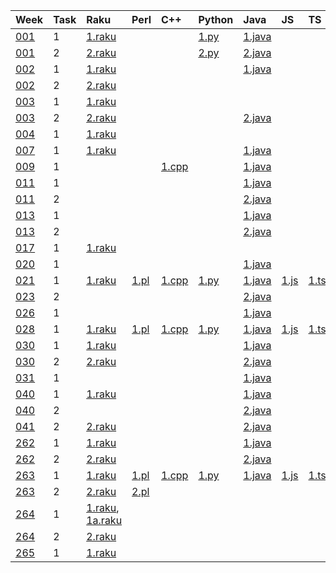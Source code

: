 | Week | Task | Raku | Perl | C++ | Python | Java | JS | TS | Go
| :--  | :--  | :--  | :--  | :-- | :--    | :--  | :-- | :-- | :-- |
| [001](https://theweeklychallenge.org/blog/perl-weekly-challenge-001/) | 1 | [1.raku](https://github.com/ash/raku-challenges/blob/master/001/ch-1.raku) | | | [1.py](https://github.com/ash/python-challenges/blob/main/001/ch-1.py) | [1.java](https://github.com/ash/java-challenges/blob/main/001/ch-1.java) 
| [001](https://theweeklychallenge.org/blog/perl-weekly-challenge-001/) | 2 | [2.raku](https://github.com/ash/raku-challenges/blob/master/001/ch-2.raku) | | | [2.py](https://github.com/ash/python-challenges/blob/main/001/ch-2.py) | [2.java](https://github.com/ash/java-challenges/blob/main/001/ch-2.java) 
| [002](https://theweeklychallenge.org/blog/perl-weekly-challenge-002/) | 1 | [1.raku](https://github.com/ash/raku-challenges/blob/master/002/ch-1.raku) | | | | [1.java](https://github.com/ash/java-challenges/blob/main/002/ch-1.java) 
| [002](https://theweeklychallenge.org/blog/perl-weekly-challenge-002/) | 2 | [2.raku](https://github.com/ash/raku-challenges/blob/master/002/ch-2.raku) | 
| [003](https://theweeklychallenge.org/blog/perl-weekly-challenge-003/) | 1 | [1.raku](https://github.com/ash/raku-challenges/blob/master/003/ch-1.raku) | 
| [003](https://theweeklychallenge.org/blog/perl-weekly-challenge-003/) | 2 | [2.raku](https://github.com/ash/raku-challenges/blob/master/003/ch-2.raku) | | | | [2.java](https://github.com/ash/java-challenges/blob/main/003/ch-2.java) 
| [004](https://theweeklychallenge.org/blog/perl-weekly-challenge-004/) | 1 | [1.raku](https://github.com/ash/raku-challenges/blob/master/004/ch-1.raku) | 
| [007](https://theweeklychallenge.org/blog/perl-weekly-challenge-007/) | 1 | [1.raku](https://github.com/ash/raku-challenges/blob/master/007/ch-1.raku) | | | | [1.java](https://github.com/ash/java-challenges/blob/main/007/ch-1.java) 
| [009](https://theweeklychallenge.org/blog/perl-weekly-challenge-009/) | 1 |                                                                               | | [1.cpp](https://github.com/ash/cpp-challenges/blob/main/009/ch-1.cpp) | | [1.java](https://github.com/ash/java-challenges/blob/main/009/ch-1.java) 
| [011](https://theweeklychallenge.org/blog/perl-weekly-challenge-011/) | 1 |                                                                               | |                                                                          | | [1.java](https://github.com/ash/java-challenges/blob/main/011/ch-1.java) 
| [011](https://theweeklychallenge.org/blog/perl-weekly-challenge-011/) | 2 |                                                                               | |                                                                          | | [2.java](https://github.com/ash/java-challenges/blob/main/011/ch-2.java) 
| [013](https://theweeklychallenge.org/blog/perl-weekly-challenge-013/) | 1 |                                                                               | |                                                                          | | [1.java](https://github.com/ash/java-challenges/blob/main/013/ch-1.java) 
| [013](https://theweeklychallenge.org/blog/perl-weekly-challenge-013/) | 2 |                                                                               | |                                                                          | | [2.java](https://github.com/ash/java-challenges/blob/main/013/ch-2.java) 
| [017](https://theweeklychallenge.org/blog/perl-weekly-challenge-017/) | 1 | [1.raku](https://github.com/ash/raku-challenges/blob/master/017/ch-1.raku) | 
| [020](https://theweeklychallenge.org/blog/perl-weekly-challenge-020/) | 1 |                                                                               | |                                                                          | | [1.java](https://github.com/ash/java-challenges/blob/main/020/ch-1.java) 
| [021](https://theweeklychallenge.org/blog/perl-weekly-challenge-021/) | 1 | [1.raku](https://github.com/ash/raku-challenges/blob/master/021/ch-1.raku) | [1.pl](https://github.com/ash/perl-challenges/blob/main/021/ch-1.pl) | [1.cpp](https://github.com/ash/cpp-challenges/blob/main/021/ch-1.cpp) | [1.py](https://github.com/ash/python-challenges/blob/main/021/ch-1.py) | [1.java](https://github.com/ash/java-challenges/blob/main/021/ch-1.java) | [1.js](https://github.com/ash/js-challenges/blob/main/021/ch-1.js) | [1.ts](https://github.com/ash/typescript-challenges/blob/main/021/ch-1.ts) | [1.go](https://github.com/ash/go-challenges/blob/main/021/ch-1.go)
| [023](https://theweeklychallenge.org/blog/perl-weekly-challenge-023/) | 2 | | | | | [2.java](https://github.com/ash/java-challenges/blob/main/023/ch-2.java)
| [026](https://theweeklychallenge.org/blog/perl-weekly-challenge-026/) | 1 | | | | | [1.java](https://github.com/ash/java-challenges/blob/main/026/ch-1.java)
| [028](https://theweeklychallenge.org/blog/perl-weekly-challenge-028/) | 1 | [1.raku](https://github.com/ash/raku-challenges/blob/master/028/ch-1.raku) | [1.pl](https://github.com/ash/perl-challenges/blob/main/028/ch-1.pl) | [1.cpp](https://github.com/ash/cpp-challenges/blob/main/028/ch-1.cpp) | [1.py](https://github.com/ash/python-challenges/blob/main/028/ch-1.py) | [1.java](https://github.com/ash/java-challenges/blob/main/028/ch-1.java) | [1.js](https://github.com/ash/js-challenges/blob/main/028/ch-1.js) | [1.ts](https://github.com/ash/typescript-challenges/blob/main/028/ch-1.ts) | [1.go](https://github.com/ash/go-challenges/blob/main/028/ch-1.go)
| [030](https://theweeklychallenge.org/blog/perl-weekly-challenge-030/) | 1 | [1.raku](https://github.com/ash/raku-challenges/blob/master/030/ch-1.raku) | |                                                                     | | [1.java](https://github.com/ash/java-challenges/blob/main/030/ch-1.java) 
| [030](https://theweeklychallenge.org/blog/perl-weekly-challenge-030/) | 2 | [2.raku](https://github.com/ash/raku-challenges/blob/master/030/ch-2.raku) | |                                                                     | | [2.java](https://github.com/ash/java-challenges/blob/main/030/ch-2.java) 
| [031](https://theweeklychallenge.org/blog/perl-weekly-challenge-031/) | 1 |                                                                            | |                                                                     | | [1.java](https://github.com/ash/java-challenges/blob/main/031/ch-1.java) 
| [040](https://theweeklychallenge.org/blog/perl-weekly-challenge-040/) | 1 | [1.raku](https://github.com/ash/raku-challenges/blob/master/040/ch-1.raku) | |                                                                     | | [1.java](https://github.com/ash/java-challenges/blob/main/040/ch-1.java) 
| [040](https://theweeklychallenge.org/blog/perl-weekly-challenge-040/) | 2 |                                                                            | |                                                                     | | [2.java](https://github.com/ash/java-challenges/blob/main/040/ch-2.java) 
| [041](https://theweeklychallenge.org/blog/perl-weekly-challenge-041/) | 2 | [2.raku](https://github.com/ash/raku-challenges/blob/master/041/ch-2.raku) | |                                                                     | | [2.java](https://github.com/ash/java-challenges/blob/main/041/ch-2.java) 
| [262](https://theweeklychallenge.org/blog/perl-weekly-challenge-262/) | 1 | [1.raku](https://github.com/ash/raku-challenges/blob/master/262/ch-1.raku) | | | | [1.java](https://github.com/ash/java-challenges/blob/main/262/ch-1.java)
| [262](https://theweeklychallenge.org/blog/perl-weekly-challenge-262/) | 2 | [2.raku](https://github.com/ash/raku-challenges/blob/master/262/ch-2.raku) | | | | [2.java](https://github.com/ash/java-challenges/blob/main/262/ch-2.java)
| [263](https://theweeklychallenge.org/blog/perl-weekly-challenge-263/) | 1 | [1.raku](https://github.com/ash/raku-challenges/blob/master/263/ch-1.raku) | [1.pl](https://github.com/ash/perl-challenges/blob/main/263/ch-1.pl) | [1.cpp](https://github.com/ash/cpp-challenges/blob/main/263/ch-1.cpp) | [1.py](https://github.com/ash/python-challenges/blob/main/263/ch-1.py)  | [1.java](https://github.com/ash/java-challenges/blob/main/263/ch-1.java) | [1.js](https://github.com/ash/js-challenges/blob/main/263/ch-1.js) | [1.ts](https://github.com/ash/typescript-challenges/blob/main/263/ch-1.ts) | [1.go](https://github.com/ash/go-challenges/blob/main/263/ch-1.go)
| [263](https://theweeklychallenge.org/blog/perl-weekly-challenge-263/) | 2 | [2.raku](https://github.com/ash/raku-challenges/blob/master/263/ch-2.raku) | [2.pl](https://github.com/ash/perl-challenges/blob/main/263/ch-2.pl)
| [264](https://theweeklychallenge.org/blog/perl-weekly-challenge-264/) | 1 | [1.raku](https://github.com/ash/raku-challenges/blob/master/264/ch-1.raku), [1a.raku](https://github.com/ash/raku-challenges/blob/master/264/ch-1a.raku) | 
| [264](https://theweeklychallenge.org/blog/perl-weekly-challenge-264/) | 2 | [2.raku](https://github.com/ash/raku-challenges/blob/master/264/ch-2.raku) | 
| [265](https://theweeklychallenge.org/blog/perl-weekly-challenge-265/) | 1 | [1.raku](https://github.com/ash/raku-challenges/blob/master/265/ch-1.raku) | 
